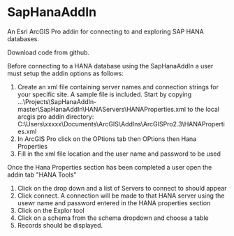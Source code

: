 # SapHanaAddIn
An Esri ArcGIS Pro addin for connecting to and exploring SAP HANA databases.

Download code from github.

Before connecting to a HANA database using the SapHanaAddIn a user must setup the addin options as follows:
  1. Create an xml file containing server names and connection strings for your specific site. A sample file is included. Start by copying ...\Projects\SapHanaAddIn-master\SapHanaAddIn\HANAServers\HANAProperties.xml to the local arcgis pro addin directory:   C:\Users\xxxxx\Documents\ArcGIS\AddIns\ArcGISPro2.3\HANAProperties.xml
  2. In ArcGIS Pro click on the OPtions tab then  OPtions then Hana Properties
  3. Fill in the xml file location and the user name and password to be used
  
Once the Hana Properties section has been completed a user open the addin tab "HANA Tools"
  1. Click on the drop down and a list of Servers to connect to should appear
  2. Click connect. A connection will be made to that HANA server using the usewr name and password entered in the HANA properties section
  3. Click on the Explor tool 
  4. Click on a schema from the schema dropdown and choose a table
  5. Records should be displayed.
